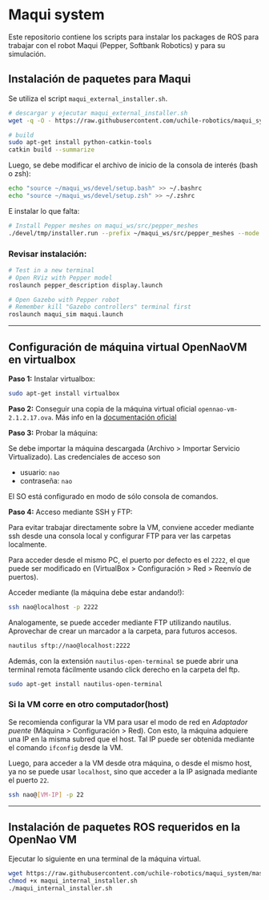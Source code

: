 # Maqui system

Este repositorio contiene los scripts para instalar los packages de ROS para trabajar con el robot Maqui (Pepper, Softbank Robotics) y para su simulación.


## Instalación de paquetes para Maqui

Se utiliza el script `maqui_external_installer.sh`. 

```bash
# descargar y ejecutar maqui_external_installer.sh
wget -q -O - https://raw.githubusercontent.com/uchile-robotics/maqui_system/master/maqui_external_installer.sh | bash

# build
sudo apt-get install python-catkin-tools
catkin build --summarize
```

Luego, se debe modificar el archivo de inicio de la consola de interés (bash o zsh):
```bash
echo "source ~/maqui_ws/devel/setup.bash" >> ~/.bashrc
echo "source ~/maqui_ws/devel/setup.zsh" >> ~/.zshrc
```

E instalar lo que falta:
```bash
# Install Pepper meshes on maqui_ws/src/pepper_meshes
./devel/tmp/installer.run --prefix ~/maqui_ws/src/pepper_meshes --mode unattended
```

### Revisar instalación:

```bash
# Test in a new terminal
# Open RViz with Pepper model
roslaunch pepper_description display.launch

# Open Gazebo with Pepper robot
# Remember kill "Gazebo controllers" terminal first
roslaunch maqui_sim maqui.launch
```

---

## Configuración de máquina virtual OpenNaoVM en virtualbox

**Paso 1:** Instalar virtualbox:
```bash
sudo apt-get install virtualbox
```

**Paso 2:** Conseguir una copia de la máquina virtual oficial `opennao-vm-2.1.2.17.ova`. Más info en la [documentación oficial](http://doc.aldebaran.com/1-14/dev/tools/vm-setup.html)


**Paso 3:** Probar la máquina:

Se debe importar la máquina descargada (Archivo > Importar Servicio Virtualizado). Las credenciales de acceso son 
- usuario: `nao`
- contraseña: `nao`

El SO está configurado en modo de sólo consola de comandos.


**Paso 4:** Acceso mediante SSH y FTP:

Para evitar trabajar directamente sobre la VM, conviene acceder mediante ssh desde una consola local y configurar FTP para ver las carpetas localmente. 

Para acceder desde el mismo PC, el puerto por defecto es el `2222`, el que puede ser modificado en (VirtualBox > Configuración > Red > Reenvío de puertos).

Acceder mediante (la máquina debe estar andando!):
```bash
ssh nao@localhost -p 2222
```

Analogamente, se puede acceder mediante FTP utilizando nautilus. Aprovechar de crear un marcador a la carpeta, para futuros accesos.
```bash
nautilus sftp://nao@localhost:2222
```
Además, con la extensión `nautilus-open-terminal` se puede abrir una terminal remota fácilmente usando click derecho en la carpeta del ftp.
```bash
sudo apt-get install nautilus-open-terminal
```

### Si la VM corre en otro computador(host)

Se recomienda configurar la VM para usar el modo de red en *Adaptador puente* (Máquina > Configuración > Red). Con esto, la máquina adquiere una IP en la misma subred que el host. Tal IP puede ser obtenida mediante el comando `ifconfig` desde la VM.

Luego, para acceder a la VM desde otra máquina, o desde el mismo host, ya no se puede usar `localhost`, sino que acceder a la IP asignada mediante el puerto `22`. 
```bash
ssh nao@[VM-IP] -p 22
```


---

## Instalación de paquetes ROS requeridos en la OpenNao VM

Ejecutar lo siguiente en una terminal de la máquina virtual.
```bash
wget https://raw.githubusercontent.com/uchile-robotics/maqui_system/master/maqui_internal_installer.sh
chmod +x maqui_internal_installer.sh
./maqui_internal_installer.sh
```

